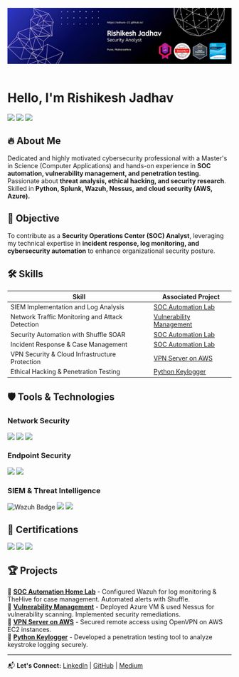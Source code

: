 <img src="https://github.com/Ashura-22/Ashura-22/blob/main/Final.jpg"/><br><br>

# Hello, I'm Rishikesh Jadhav

<a href="https://linkedin.com/in/rishikesh-vishnu-jadhav/"><img src="https://img.shields.io/badge/-LinkedIn-0A66C2?&style=for-the-badge&logo=LinkedIn&logoColor=white" /></a>
<a href="https://medium.com/@rishiedu23"><img src="https://img.shields.io/badge/-Medium-FFFFFF?&style=for-the-badge&logo=Medium&logoColor=12100E" /></a>
<a href="https://www.credly.com/users/rishikesh-v-jadhav"><img src="https://img.shields.io/badge/-Credly-F26B21?&style=for-the-badge&logo=Credly&logoColor=white" /></a>

## 🔥 About Me
Dedicated and highly motivated cybersecurity professional with a Master's in Science (Computer Applications) and hands-on experience in **SOC automation, vulnerability management, and penetration testing**. Passionate about **threat analysis, ethical hacking, and security research**. Skilled in **Python, Splunk, Wazuh, Nessus, and cloud security (AWS, Azure).**

## 🎯 Objective
To contribute as a **Security Operations Center (SOC) Analyst**, leveraging my technical expertise in **incident response, log monitoring, and cybersecurity automation** to enhance organizational security posture.

## 🛠 Skills

| Skill                                           | Associated Project         |
|-------------------------------------------------|----------------------------|
| SIEM Implementation and Log Analysis           | [SOC Automation Lab](#)    |
| Network Traffic Monitoring and Attack Detection| [Vulnerability Management](#) |
| Security Automation with Shuffle SOAR          | [SOC Automation Lab](#)    |
| Incident Response & Case Management            | [SOC Automation Lab](#)    |
| VPN Security & Cloud Infrastructure Protection | [VPN Server on AWS](#)     |
| Ethical Hacking & Penetration Testing         | [Python Keylogger](#)      |

## 🛡 Tools & Technologies

### Network Security
<div>
    <img src="https://img.shields.io/badge/-Wireshark-1679A7?&style=for-the-badge&logo=Wireshark&logoColor=white" />
    <img src="https://img.shields.io/badge/-Suricata-EF3B2D?&style=for-the-badge&logo=Suricata&logoColor=white" />
    <img src="https://img.shields.io/badge/-Zeek-777BB4?&style=for-the-badge&logo=Zeek&logoColor=white" />
</div>

### Endpoint Security
<div>
    <img src="https://img.shields.io/badge/-Microsoft_Defender_for_Endpoint-00A4EF?&style=for-the-badge&logo=Microsoft&logoColor=white" />
    <img src="https://img.shields.io/badge/-Velociraptor-4B275F?&style=for-the-badge&logo=Velociraptor&logoColor=white" />
</div>

### SIEM & Threat Intelligence
<div>
    <img src="https://img.shields.io/badge/Wazuh-005C99?style=for-the-badge" alt="Wazuh Badge" />
    <img src="https://img.shields.io/badge/-Splunk-000000?&style=for-the-badge&logo=Splunk&logoColor=white" />
    <img src="https://img.shields.io/badge/-Elastic-005571?&style=for-the-badge&logo=Elastic&logoColor=white" />
</div>

## 📜 Certifications

<div>
<a href="https://www.credly.com/badges/a02caf2c-5bf8-4e11-be1d-d5f7ef380fb1/linked_in_profile"><img src="https://img.shields.io/badge/-CompTIA%20Security%2B-D2232A?&style=for-the-badge&logo=CompTIA&logoColor=white" /></a>
<a href="https://www.credly.com/badges/139cbc60-1b68-4c25-b863-a85dd28e6f55/linked_in_profile"><img src="https://img.shields.io/badge/-CyberOps%20Associate-007ACC?&style=for-the-badge&logo=Cisco&logoColor=white" /></a>
<img src="https://img.shields.io/badge/-Google%20Cybersecurity-4285F4?&style=for-the-badge&logo=Google&logoColor=white" />
</div>

## 🏆 Projects
🚀 **[SOC Automation Home Lab](#)** - Configured Wazuh for log monitoring & TheHive for case management. Automated alerts with Shuffle.  
🔹 **[Vulnerability Management](#)** - Deployed Azure VM & used Nessus for vulnerability scanning. Implemented security remediations.  
🔹 **[VPN Server on AWS](#)** - Secured remote access using OpenVPN on AWS EC2 instances.  
🔹 **[Python Keylogger](#)** - Developed a penetration testing tool to analyze keystroke logging securely.  

---

📬 **Let's Connect:** [LinkedIn](https://linkedin.com/in/rishikesh-vishnu-jadhav/) | [GitHub](https://github.com/yourusername) | [Medium](https://medium.com/@rishiedu23)
